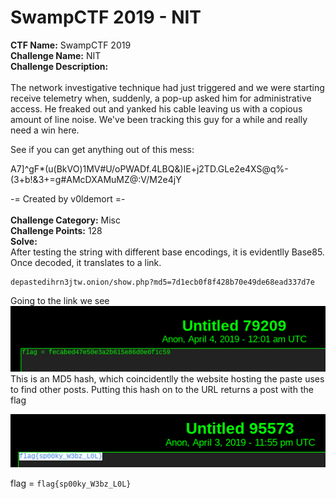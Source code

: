 # SwampCTF 2019 - NIT<br>
**CTF Name:** SwampCTF 2019 </br>
**Challenge Name:** NIT</br>
**Challenge Description:**</br></br>
The network investigative technique had just triggered and we were starting receive telemetry when, suddenly, a pop-up asked him for administrative access. He freaked out and yanked his cable leaving us with a copious amount of line noise. We've been tracking this guy for a while and really need a win here.

See if you can get anything out of this mess:

A7]^gF*(u(BkVO)1MV#U/oPWADf.4LBQ&)IE+j2TD.GLe2e4XS@q%-(3+b!&3+=g#AMcDXAMuMZ@:V/M2e4jY

-= Created by v0ldemort =-</br></br>
**Challenge Category:** Misc</br>
**Challenge Points:** 128</br>
**Solve:**</br>
After testing the string with different base encodings, it is evidentlly Base85. Once decoded, it translates to a link.</br>
```
depastedihrn3jtw.onion/show.php?md5=7d1ecb0f8f428b70e49de68ead337d7e
```
Going to the link we see </br>
![](firstStep.PNG)</br>
This is an MD5 hash, which coincidentlly the website hosting the paste uses to find other posts.
Putting this hash on to the URL returns a post with the flag </br>

![](secondStep.PNG)

flag = ```flag{sp00ky_W3bz_L0L}```
